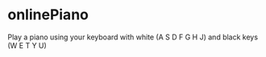 # onlinePiano
Play a piano using your keyboard with white (A S D F G H J) and black keys (W E   T Y U)
